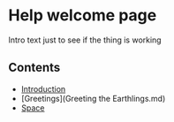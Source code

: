 # Help welcome page
Intro text just to see if the thing is working
## Contents
+ [Introduction](Introduction.md)
+ [Greetings](Greeting the Earthlings.md)
+ [Space](Spaceplace.md)
